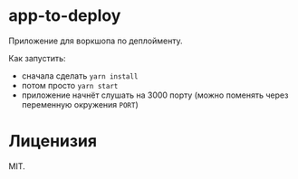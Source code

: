 app-to-deploy
=============

Приложение для воркшопа по деплойменту.

Как запустить:

- сначала сделать `yarn install`
- потом просто `yarn start`
- приложение начнёт слушать на 3000 порту (можно поменять через переменную окружения `PORT`)

# Лиценизия

MIT.
